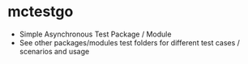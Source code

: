 # mctestgo

- Simple Asynchronous Test Package / Module 
- See other packages/modules test folders for different test cases / scenarios and usage
